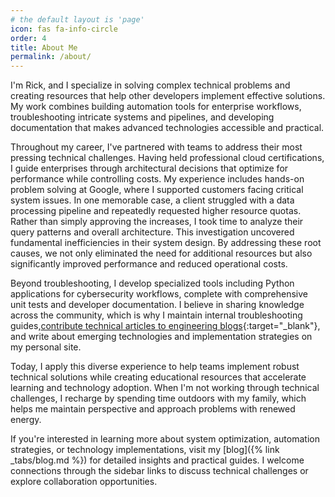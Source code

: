 ```yaml
---
# the default layout is 'page'
icon: fas fa-info-circle
order: 4
title: About Me
permalink: /about/
---
```


I'm Rick, and I specialize in solving complex technical problems and creating resources that help other developers implement effective solutions. My work combines building automation tools for enterprise workflows, troubleshooting intricate systems and pipelines, and developing documentation that makes advanced technologies accessible and practical.

Throughout my career, I've partnered with teams to address their most pressing technical challenges. Having held professional cloud certifications, I guide enterprises through architectural decisions that optimize for performance while controlling costs. My experience includes hands-on problem solving at Google, where I supported customers facing critical system issues. In one memorable case, a client struggled with a data processing pipeline and repeatedly requested higher resource quotas. Rather than simply approving the increases, I took time to analyze their query patterns and overall architecture. This investigation uncovered fundamental inefficiencies in their system design. By addressing these root causes, we not only eliminated the need for additional resources but also significantly improved performance and reduced operational costs.

Beyond troubleshooting, I develop specialized tools including Python applications for cybersecurity workflows, complete with comprehensive unit tests and developer documentation. I believe in sharing knowledge across the community, which is why I maintain internal troubleshooting guides,[contribute technical articles to engineering blogs](https://engineering.sada.com/ip-restriction-and-vpc-service-controls-56631410eab3){:target="_blank"}, and write about emerging technologies and implementation strategies on my personal site.

Today, I apply this diverse experience to help teams implement robust technical solutions while creating educational resources that accelerate learning and technology adoption. When I'm not working through technical challenges, I recharge by spending time outdoors with my family, which helps me maintain perspective and approach problems with renewed energy.

If you're interested in learning more about system optimization, automation strategies, or technology implementations, visit my [blog]({% link _tabs/blog.md %}) for detailed insights and practical guides. I welcome connections through the sidebar links to discuss technical challenges or explore collaboration opportunities.


